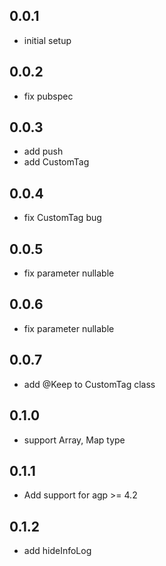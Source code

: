 ## 0.0.1

* initial setup

## 0.0.2

* fix pubspec

## 0.0.3

* add push
* add CustomTag

## 0.0.4

* fix CustomTag bug

## 0.0.5

* fix parameter nullable

## 0.0.6

* fix parameter nullable

## 0.0.7

* add @Keep to CustomTag class

## 0.1.0

* support Array, Map type

## 0.1.1

* Add support for agp >= 4.2

## 0.1.2

* add hideInfoLog